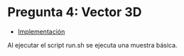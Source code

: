 # Pregunta 4: Vector 3D

* [Implementación](src/vector3D.cpp)

Al ejecutar el script run.sh se ejecuta una muestra básica.